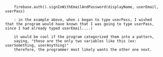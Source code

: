 
        firebase.auth().signInWithEmailAndPassword(displayName, userEmail, userPass)

        : in the example above, when i began to type userPass, I wished that the program would have known that I was going to type userPass, since I had already typed userEmail....) 

        it would be cool if the program categorized them into a pattern,
        saying, "these are the only two variables like this (ex: userSomething, userAnything)" 
        therefore, the programmer most likely wants the other one next. 